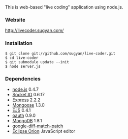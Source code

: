 This is web-based "live coding" application using node.js.

### Website
http://livecoder.sugyan.com/

### Installation
    $ git clone git://github.com/sugyan/live-coder.git
    $ cd live-coder
    $ git submodule update --init
    $ node server.js

### Dependencies
- [node.js](http://nodejs.org/) 0.4.7
 - [Socket.IO](http://socket.io/) 0.6.17
 - [Express](http://expressjs.com/) 2.2.2
 - [Mongoose](http://mongoosejs.com/) 1.3.0
 - [EJS](http://embeddedjs.com/) 0.4.1
 - [oauth](https://github.com/ciaranj/node-oauth) 0.9.0
- [MongoDB](http://www.mongodb.org/) 1.8.1
- [google-diff-match-patch](http://code.google.com/p/google-diff-match-patch/)
- [Eclipse Orion](http://wiki.eclipse.org/Orion) JavaScript editor
